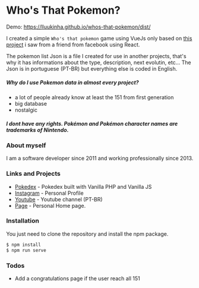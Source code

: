 # Who's That Pokemon?

Demo: https://lluukinha.github.io/whos-that-pokemon/dist/

I created a simple `Who's that pokemon` game using VueJs only based on [this project](https://github.com/raraujo91/whos-that-pokemon) i saw from a friend from facebook using React.

The pokemon list Json is a file I created for use in another projects, that's why it has informations about the type, description, next evolutin, etc...
The Json is in portuguese (PT-BR) but everything else is coded in English.

##### Why do I use Pokemon data in almost every project?
  - a lot of people already know at least the 151 from first generation
  - big database
  - nostalgic

##### I dont have any rights. Pokémon and  Pokémon character names are trademarks of Nintendo.

### About myself

I am a software developer since 2011 and working professionally since 2013.

### Links and Projects
* [Pokedex](http://www.pokedexphp.com.br) - Pokedex built with Vanilla PHP and Vanilla JS
* [Instagram](https://www.instagr.am/lluukinha) - Personal Profile
* [Youtube](https://www.youtube.com/lucasdev) - Youtube channel (PT-BR)
* [Page](https://www.lucasd.com.br) - Personal Home page.

### Installation

You just need to clone the repository and install the npm package.

```sh
$ npm install
$ npm run serve
```

### Todos

 - Add a congratulations page if the user reach all 151
